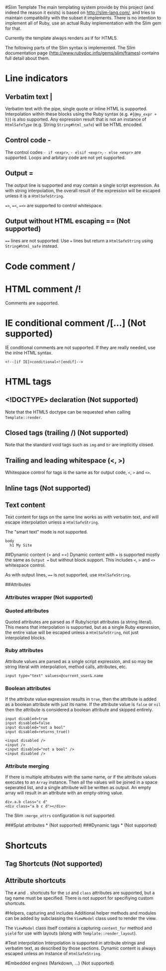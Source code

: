 #Slim Template
The main templating system provide by this project (and indeed the reason it exists) is based on <http://slim-lang.com/>, and tries to maintain compatibility with the subset it implements.
There is no intention to implement all of Ruby, use an actual Ruby implementation with the Slim gem for that.

Currently the template always renders as if for HTML5.

The following parts of the Slim syntax is implemented. The Slim documentation page (<http://www.rubydoc.info/gems/slim/frames>) contains full detail about them.

# Line indicators
## Verbatim text |
Verbatim text with the pipe, single quote or inline HTML is supported.
Interpolation within these blocks using the Ruby syntax (e.g. `#{@my_expr + 5}`) is also supported.
Any expression result that is not an instance of `HtmlSafeType` (e.g. String `String#html_safe`) will be HTML encoded.


## Control code -
The control codes `- if <expr>`, `- elsif <expr>`, `- else <expr>` are supported. Loops and arbitary code are not yet supported.

## Output =
The output line is supported and may contain a single script expression. As with string interpolation, the overall result of the expression will be escaped unless it is a `HtmlSafeString`.

`=>`, `=<`, `=<>` are supported to control whitespace.

## Output without HTML escaping == (Not supported)
`==` lines are not supported. Use `=` lines but return a `HtmlSafeString` using `String#html_safe` instead.

# Code comment /
# HTML comment /!
Comments are supported.

# IE conditional comment /\[...] (Not supported)
IE conditional comments are not supported. If they are really needed, use the inlne HTML syntax.

    <!--[if IE]>conditional<![endif]-->

# HTML tags
## <!DOCTYPE> declaration (Not supported)
Note that the HTML5 doctype can be requested when calling `Template::render`.

## Closed tags (trailing /) (Not supported)
Note that the standard void tags such as `img` and `br` are implicitly closed.

## Trailing and leading whitespace (<, >)
Whitespace control for tags is the same as for output code, `<`, `>` and `<>`.

## Inline tags (Not supported)

## Text content
Text content for tags on the same line works as with verbatim text, and will escape interpolation unless a `HtmlSafeString`.

The "smart text" mode is not supported.

    body
      h1 My Site


##Dynamic content (= and ==)
Dynamic content with `=` is supported mostly the same as `Output =` but without block support.
This includes `<`, `>` and `<>` whitespace control.

As with output lines, `==` is not supported, use `HtmlSafeString`.

##Attributes
### Attributes wrapper (Not supported)
### Quoted attributes
Quoted attributes are parsed as if Ruby/script attributes (a string literal).
This means that interpolation is supported, but as a single Ruby expression, the entire value will be escaped unless a `HtmlSafeString`, not just interpolated blocks.

### Ruby attributes
Attribute values are parsed as a single script expression, and so may be string literal with interpolation, method calls, attributes, etc.

    input type="text" values=@current_user&.name

### Boolean attributes
If the attribute value expression results in `true`, then the attribute is added as a boolean attribute with just its name.
If the attribute value is `false` or `nil` then the attribute is considered a boolean attribute and skipped entirely.

    input disabled=true
    input disabled=false
    input disabled="not a bool"
    input disabled=returns_true()
    
    <input disabled />
    <input />
    <input disabled="not a bool" />
    <input disabled />

### Attribute merging
If there is multiple attributes with the same name, or if the attribute values executes to an `Array` instance.
Then all the values will be joined in a space seperated list, and a single attribute will be written as output.
An empty array will result in an attribute with an empty-string value.

    div.a.b class="c d"
    <div class="a b c d"></div>

The Slim `:merge_attrs` configuration is not supported.

###Splat attributes * (Not supported)
###Dynamic tags * (Not supported)
# Shortcuts
## Tag Shortcuts (Not supported)
## Attribute shortcuts
The `#` and `.` shortcuts for the `id` and `class` attributes are supported, but a tag name must be specified.
There is not support for specifiying custom shortcuts.

#Helpers, capturing and includes
Additional helper methods and modules can be added by subclassing the `ViewModel` class used to render the view.

The `ViewModel` class itself contains a capturing `content_for` method and `yield` for use with layouts (along with `Template::render_layout`).

#Text interpolation
Interpolation is supported in attribute strings and verbatim text, as described by those sections.
Dynamic content is always escaped unless an instance of `HtmlSafeString`.

#Embedded engines (Markdown, ...) (Not supported)
